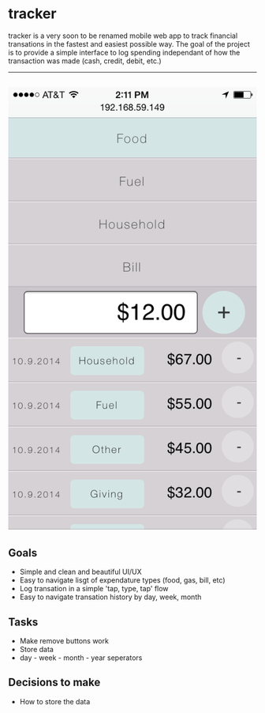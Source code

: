 tracker
=========

tracker is a very soon to be renamed mobile web app to track financial transations in the fastest and easiest possible way.
The goal of the project is to provide a simple interface to log spending independant of how the transaction was made (cash, credit, debit, etc.)

---
![alt tag](./img/screenshot.png)
---

Goals
---

* Simple and clean and beautiful UI/UX
* Easy to navigate lisgt of expendature types (food, gas, bill, etc)
* Log transation in a simple 'tap, type, tap' flow
* Easy to navigate transation history by day, week, month

Tasks
---

* Make remove buttons work
* Store data
* day - week - month - year seperators





Decisions to make
---

* How to store the data

